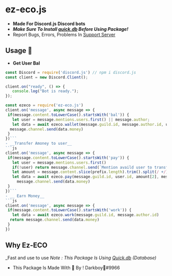 # ez-eco.js
- __Made For Discord.js Discord bots__
- _**Make Sure To Install [quick.db](https://www.npmjs.com/package/quick.db) Before Using Package!**_
- Report Bugs, Errors, Problems In [Support Server](https://discord.gg/devs)

## Usage 📕
- __Get User Bal__
 ```js
const Discord = require('discord.js') // npm i discord.js
const client = new Discord.Client();

client.on("ready", () => {
    console.log("Bot is ready.");
});

const ezeco = require('ez-eco.js')
client.on('message', async message => {
  if(message.content.toLowerCase().startsWith('bal')) {
    let user = message.mentions.users.first() || message.author;
    let data = await ezeco.wallet(message.guild.id, message.author.id, user.username);
   message.channel.send(data.money)
  }
})```
- __Transfer Amoney to user__
```js
client.on('message', async message => {
  if(message.content.toLowerCase().startsWith('pay')) {
    let user = message.mentions.users.first()
    if(!user) return message.channel.send(`Mention availd user to transfer money to him?`)
    let amount = message.content.slice(prefix.length).trim().split(/ +/);
    let data = await ezeco.pay(message.guild.id, user.id, amount[2], message.author.id)
      message.channel.send(data.money)
  }
})```
- __ Earn Money__
```js
client.on('message', async message => {
  if(message.content.toLowerCase().startsWith('work')) {
    let data = await ezeco.work(message.guild.id, message.author.id)
   return message.channel.send(data.money)
  }
})
```
## Why Ez-ECO
_Fast and use to use
_Note : This Package Is Using [Quick.db](https://www.npmjs.com/package/quick.db) (Database)_
- This Package Is Made With 💖 By ! Darkboy🍭#9966

